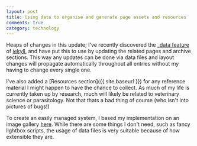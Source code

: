 ```yaml
---
layout: post
title: Using data to organise and generate page assets and resources
comments: true
category: technology
---
```


Heaps of changes in this update; I've recently discovered the [_data feature](http://jekyllrb.com/docs/datafiles/) of [jekyll](jekyllrb.com), and have put this to use by updating the related pages and archive sections. This way any updates can be done via data files and layout changes will propagate automatically throughout all entries without my having to change every single one.

<!--break-->

I've also added a [Resources section]({{ site.baseurl }}) for any reference material I might happen to have the chance to collect. As much of my life is currently taken up by research, much will likely be related to veterinary science or parasitology. Not that thats a bad thing of course (who isn't into pictures of bugs!)

To create an easily managed system, I based my implementation on an image gallery [here](http://christianspecht.de/2014/03/08/generating-an-image-gallery-with-jekyll-and-lightbox2/). While there are some things I don't need, such as fancy lightbox scripts, the usage of data files is very suitable because of how extensible they are. 
